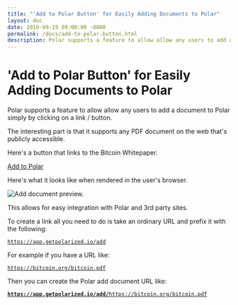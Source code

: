 ```yaml
---
title: "'Add to Polar Button' for Easily Adding Documents to Polar" 
layout: doc
date: 2019-09-19 09:00:00 -0800
permalink: /docs/add-to-polar-button.html
description: Polar supports a feature to allow allow any users to add a document to Polar simply by clicking on a link / button. 
---
```


# 'Add to Polar Button' for Easily Adding Documents to Polar

Polar supports a feature to allow allow any users to add a document to Polar simply by clicking on a link / button.

The interesting part is that it supports any PDF document on the web that's publicly accessible.

Here's a button that links to the Bitcoin Whitepaper.

<a href="https://app.getpolarized.io/add/https://bitcoin.org/bitcoin.pdf">Add to Polar</a>

Here's what it looks like when rendered in the user's browser.

<img class="img-fluid img-shadow" alt="Add document preview." src="https://i.imgur.com/jDbQpUm.png">

This allows for easy integration with Polar and 3rd party sites.

To create a link all you need to do is take an ordinary URL and prefix it with the following:

<code>https://app.getpolarized.io/add</code>

For example if you have a URL like: 

<code>https://bitcoin.org/bitcoin.pdf</code>

Then you can create the Polar add document URL like:

<code><b>https://app.getpolarized.io/add/</b>https://bitcoin.org/bitcoin.pdf</code>


